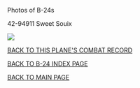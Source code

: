 
Photos of B-24s






 




42-94911 Sweet Souix  

![](42-94911.jpg)  
  

[BACK TO THIS PLANE'S COMBAT RECORD](ValorToVictory/b24s/42-94911.md)  

[BACK TO B-24 INDEX PAGE](ValorToVictory/000b24s.md)  

[BACK TO MAIN PAGE](ValorToVictory/index.html)


